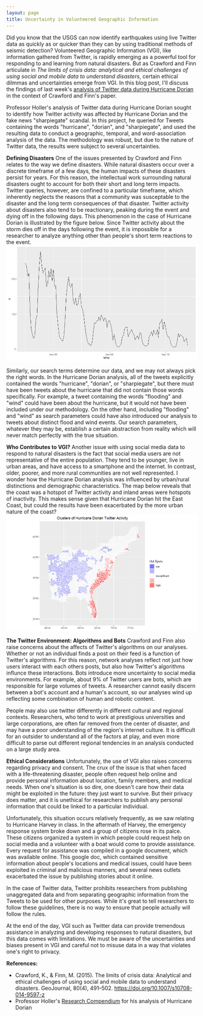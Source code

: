 ```yaml
---
layout: page
title: Uncertainty in Volunteered Geographic Information
---
```


Did you know that the USGS can now identify earthquakes using live Twitter data as quickly as or quicker than they can by using traditional methods of seismic detection?
Volunteered Geographic Information (VGI), like information gathered from Twitter, is rapidly emerging as a powerful tool for responding to and learning from natural disasters.
But as Crawford and Finn articulate in *The limits of crisis data: analytical and ethical challenges of using social and mobile data to understand disasters*, certain ethical dilmmas and uncertainties emerge from VGI.
In this blog post, I'll discuss the findings of last week's [analysis of Twitter data during Hurricane Dorian](https://gis4dev.github.io/2021/11/11/twitter-hurricane) in the context of Crawford and Finn's paper.

Professor Holler's analysis of Twitter data during Hurricane Dorian sought to identify how Twitter activity was affected by Hurricane Dorian and the fake news "sharpiegate" scandal.
In this project, he queried for Tweets containing the words "hurricane", "dorian", and "sharpiegate", and used the resulting data to conduct a geographic, temporal, and word-association analysis of the data.
The methodology was robust, but due to the nature of Twitter data, the results were subject to several uncertainties.

**Defining Disasters**
One of the issues presented by Crawford and Finn relates to the way we define disasters.
While natural disasters occur over a discrete timeframe of a few days, the human impacts of these disasters persist for years.
For this reason, the intellectual work surrounding natural disasters ought to account for both their short and long term impacts.
Twitter queries, however, are confined to a particular timeframe, which inherently neglects the reasons that a community was susceptable to the disaster and the long term consequences of that disaster.
Twitter activity about disasters also tend to be reactionary, peaking during the event and dying off in the following days.
This phenomenon in the case of Hurricane Dorian is illustrated by the figure below.
Since Twitter activity about the storm dies off in the days following the event, it is impossible for a researcher to analyze anything other than people's short term reactions to the event.
![Timeline of Tweet Activity about Hurrican Dorian](assets/dorian_tweets_by_hour.png)

Similarly, our search terms determine our data, and we may not always pick the right words.
In the Hurricane Dorian analysis, all of the tweets explicitly contained the words "hurricane", "dorian", or "sharpiegate", but there must have been tweets about the hurricane that did not contain those words specifically.
For example, a tweet containing the words "flooding" and "wind" could have been about the hurricane, but it would not have been included under our methodology.
On the other hand, including "flooding" and "wind" as search parameters could have also introduced our analysis to tweets about distinct flood and wind events.
Our search parameters, whatever they may be, establish a certain abstraction from reality which will never match perfectly with the true situation.

**Who Contributes to VGI?**
Another issue with using social media data to respond to natural disasters is the fact that social media users are not representative of the entire population.
They tend to be younger, live in urban areas, and have access to a smartphone and the internet.
In contrast, older, poorer, and more rural communities are not well represented.
I wonder how the Hurricane Dorian analysis was influenced by urban/rural distinctions and demographic characteristics.
The map below reveals that the coast was a hotspot of Twitter activity and inland areas were hotspots of inactivity.
This makes sense given that Hurricane Dorian hit the East Coast, but could the results have been exacerbated by the more urban nature of the coast?
![Clusters of Increased and Decreased Twitter Activity](assets/dorian_clusters.png)


**The Twitter Environment: Algorithms and Bots**
Crawford and Finn also raise concerns about the affects of Twitter's algorithms on our analyses.
Whether or not an individual finds a post on their feed is a function of Twitter's algorithms.
For this reason, network analyses reflect not just how users interact with each others posts, but also how Twitter's algorithms influnce these interactions.
Bots introduce more uncertainty to social media environments.
For example, about 9% of Twitter users are bots, which are responsible for large volumes of tweets.
A researcher cannot easily discern between a bot's account and a human's account, so our analyses wind up reflecting some combination of human and robotic content.

People may also use twitter differently in different cultural and regional contexts.
Researchers, who tend to work at prestigious universities and large corporations, are often far removed from the center of disaster, and may have a poor understanding of the region's internet culture.
It is difficult for an outsider to understand all of the factors at play, and even more difficult to parse out different regional tendencies in an analysis conducted on a large study area.

**Ethical Considerations**
Unfortunately, the use of VGI also raises concerns regarding privacy and consent.
The crux of the issue is that when faced with a life-threatening disaster, people often request help online and provide personal information about location, family members, and medical needs.
When one's situation is so dire, one doesn't care how their data might be exploited in the future: they just want to survive.
But their privacy does matter, and it is unethical for researchers to publish any personal information that could be linked to a particular individual.

Unfortunately, this situation occurs relatively frequently, as we saw relating to Hurricane Harvey in class.
In the aftermath of Harvey, the emergency response system broke down and a group of citizens rose in its palce.
These citizens organized a system in which people could request help on social media and a volunteer with a boat would come to provide assistance.
Every request for assistance was compiled in a google document, which was available online.
This google doc, which contained sensitive information about people's locations and medical issues, could have been exploited in criminal and malicious manners, and several news outlets exacerbated the issue by publishing stories about it online.

In the case of Twitter data, Twitter prohibits researchers from publishing unaggregated data and from separating geographic information from the Tweets to be used for other purposes.
While it's great to tell researchers to follow these guidelines, there is no way to ensure that people actually will follow the rules.

At the end of the day, VGI such as Twitter data can provide tremendous assistance in analyzing and developing responses to natural disasters, but this data comes with limitations.
We must be aware of the uncertainties and biases present in VGI and careful not to misuse data in a way that violates one's right to privacy.

**References:**
- Crawford, K., & Finn, M. (2015). The limits of crisis data: Analytical and ethical challenges of using social and mobile data to understand disasters. GeoJournal, 80(4), 491–502. https://doi.org/10.1007/s10708-014-9597-z
- Professor Holler's [Research Compendium](https://github.com/GIS4DEV/OR-Dorian) for his analysis of Hurricane Dorian
